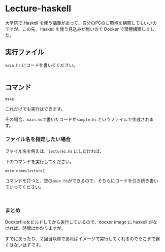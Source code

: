 # Lecture-haskell

大学院で Haskell を使う講義があって、自分のPCのに環境を構築してもいいのですが、この先、Haskell を使う見込みが無いので Docker で環境構築しました。

## 実行ファイル

`main.hs` にコードを書いてください。<br><br>


## コマンド

``` make
make
```

これだけでも実行はできます。

その場合、`main.hs`で書いたコードが`sample.hs` というファイルで作成されます。

### ファイル名を指定したい場合

ファイル名を例えば、`lecture1.hs` にしたければ、

下のコマンドを実行してください。

``` make
make name=lecture1
```

コマンドを打つと、空の`main.hs`ができるので、そちらにコードを引き続き書いていってください。

<br>

### まとめ

Dockerfileをビルドしてから実行しているので、docker image に haskell がなければ、時間はかかりますが、

すでにあったり、２回目以降であればイメージで実行してくれるのでそこまで遅くはないはずです。
